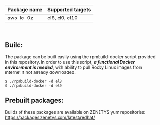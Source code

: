 | <nobr>Package name</nobr> | <nobr>Supported targets</nobr> |
| :--- | :--- |
| aws-lc-0z | <nobr>el8, el9, el10</nobr> |
<br/>

## Build:

The package can be built easily using the rpmbuild-docker script provided
in this repository. In order to use this script, _**a functional Docker
environment is needed**_, with ability to pull Rocky Linux images from
internet if not already downloaded.

```
$ ./rpmbuild-docker -d el8
$ ./rpmbuild-docker -d el9
```

## Prebuilt packages:

Builds of these packages are available on ZENETYS yum repositories:<br/>
https://packages.zenetys.com/latest/redhat/
